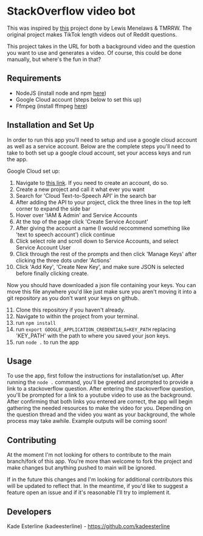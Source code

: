 # StackOverflow video bot

This was inspired by [this](https://github.com/elebumm/RedditVideoMakerBot) project done by Lewis Menelaws & TMRRW.
The original project makes TikTok length videos out of Reddit questions.

This project takes in the URL for both a background video and the question you want to use and generates a video. Of course, this could be done manually, but where's the fun in that?

## Requirements

- NodeJS (install node and npm [here](https://nodejs.org/en/download/))
- Google Cloud account (steps below to set this up)
- Ffmpeg (install ffmpeg [here](https://ffmpeg.org/download.html))

## Installation and Set Up

In order to run this app you'll need to setup and use a google cloud account as well as a service account. Below are the complete steps you'll need to take to both set up a google cloud account, set your access keys and run the app.

Google Cloud set up:

1. Navigate to [this link](https://console.cloud.google.com/). If you need to create an account, do so.
2. Create a new project and call it what ever you want
3. Search for 'Cloud Text-to-Speech API' in the search bar
4. After adding the API to your project, click the three lines in the top left corner to expand the side bar
5. Hover over 'IAM & Admin' and Service Accounts
6. At the top of the page click 'Create Service Account'
7. After giving the account a name (I would reccommend something like 'text to speech account') click continue
8. Click select role and scroll down to Service Accounts, and select Service Account User
9. Click through the rest of the prompts and then click 'Manage Keys' after clicking the three dots under 'Actions'
10. Click 'Add Key', 'Create New Key', and make sure JSON is selected before finally clicking create.

Now you should have downloaded a json file containing your keys. You can move this file anywhere you'd like just make sure you aren't moving it into a git repository as you don't want your keys on github.

11. Clone this repository if you haven't already.
12. Navigate to within the project from your terminal.
13. run `npm install`
14. run `export GOOGLE_APPLICATION_CREDENTIALS=KEY_PATH` replacing 'KEY_PATH' with the path to where you saved your json keys.
15. run `node .` to run the app

## Usage

To use the app, first follow the instructions for installation/set up. After running the `node .` command, you'll be greeted and prompted to provide a link to a stackoverflow question. After entering the stackoverflow question, you'll be prompted for a link to a youtube video to use as the background. After confirming that both links you entered are correct, the app will begin gathering the needed resources to make the video for you. Depending on the question thread and the video you want as your background, the whole process may take awhile. Example outputs will be coming soon!

## Contributing

At the moment I'm not looking for others to contribute to the main branch/fork of this app. You're more than welcome to fork the project and make changes but anything pushed to main will be ignored.

If in the future this changes and I'm looking for additional contributors this will be updated to reflect that. In the meantime, if you'd like to suggest a feature open an issue and if it's reasonable I'll try to implement it.

## Developers

Kade Esterline (kadeesterline) - https://github.com/kadeesterline
